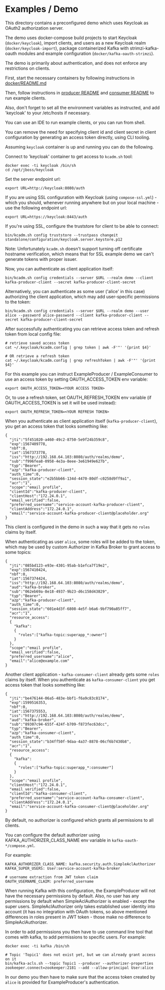 Examples / Demo
===============

This directory contains a preconfigured demo which uses Keycloak as OAuth2 authorization server.

The demo uses docker-compose build projects to start Keycloak (`docker/keycloak`), import clients, and users as a new Keycloak realm (`docker/keycloak-import`), package containerized Kafka with strimzi-kafka-oauth modules and example configuration (`docker/kafka-oauth-strimzi`).

The demo is primarily about authentication, and does not enforce any restrictions on clients.

First, start the necessary containers by following instructions in [docker/README.md](docker/README.md)

Then, follow instructions in [producer README](producer/README.md) and [consumer README](consumer/README.md) to run example clients.

Also, don't forget to set all the environment variables as instructed, and add 'keycloak' to your /etc/hosts if necessary.

You can use an IDE to run example clients, or you can run from shell.

You can remove the need for specifying client id and client secret in client configuration by generating an access token directly, using CLI tooling.

Assuming `keycloak` container is up and running you can do the following.

Connect to 'keycloak' container to get access to `kcadm.sh` tool:

    docker exec -ti keycloak /bin/sh
    cd /opt/jboss/keycloak

Set the server endpoint url:

    export URL=http://keycloak:8080/auth
    
If you are using SSL configuration with Keycloak (using `compose-ssl.yml`) - which you should, whenever running anywhere but on your local machine - use the following endpoint url:
    
    export URL=https://keycloak:8443/auth

If you're using SSL, configure the truststore for client to be able to connect:

    bin/kcadm.sh config truststore --trustpass changeit standalone/configuration/keycloak.server.keystore.p12

Note: Unfortunately `kcadm.sh` doesn't support turning off certificate hostname verification, which means that for SSL example demo we can't generate tokens with proper issuer.
    
Now, you can authenticate as client application itself:

    bin/kcadm.sh config credentials --server $URL --realm demo --client kafka-producer-client --secret kafka-producer-client-secret

Alternatively, you can authenticate as some user ('alice' in this case) authorizing the client application, which may add user-specific permissions to the token:

    bin/kcadm.sh config credentials --server $URL --realm demo --user alice --password alice-password --client kafka-producer-client --secret kafka-producer-client-secret
    
After successfully authenticating you can retrieve access token and refresh token from local config file:

    # retrieve saved access token
    cat ~/.keycloak/kcadm.config | grep token | awk -F'"' '{print $4}'
    
    # OR retrieve a refresh token
    cat ~/.keycloak/kcadm.config | grep refreshToken | awk -F'"' '{print $4}'

For this example you can instruct ExampleProducer / ExampleConsumer to use an access token by setting OAUTH_ACCESS_TOKEN env variable:

    export OAUTH_ACCESS_TOKEN=<YOUR ACCESS TOKEN>
    
Or, to use a refresh token, set OAUTH_REFRESH_TOKEN env variable (if OAUTH_ACCESS_TOKEN is set it will be used instead):

    export OAUTH_REFRESH_TOKEN=<YOUR REFRESH TOKEN>
 
When you authenticate as client application itself (`kafka-producer-client`), you get an access token that looks something like:

```
{
  "jti":"5f451020-a460-49c2-8750-5e9f24b359c8",
  "exp":1567409778,
  "nbf":0,
  "iat":1567373778,
  "iss":"http://192.168.64.103:8080/auth/realms/demo",
  "sub":"f996fea8-0958-4e3a-8eee-3e61949e627b",
  "typ":"Bearer",
  "azp":"kafka-producer-client",
  "auth_time":0,
  "session_state":"e2b5bb66-134d-4470-80df-c0258d9ff9a1",
  "acr":"1",
  "scope":"email profile",
  "clientId":"kafka-producer-client",
  "clientHost":"172.24.0.1",
  "email_verified":false,
  "preferred_username":"service-account-kafka-producer-client",
  "clientAddress":"172.24.0.1",
  "email":"service-account-kafka-producer-client@placeholder.org"
}
```

This client is configured in the demo in such a way that it gets no `roles` claims by itself.

When authenticating as user `alice`, some roles will be added to the token, which may be used by custom Authorizer in Kafka Broker to grant access to some topics:

```
{
  "jti":"085bd123-e93e-4301-95ab-b1efca7f19e2",
  "exp":1567410424,
  "nbf":0,
  "iat":1567374424,
  "iss":"http://192.168.64.103:8080/auth/realms/demo",
  "aud":"kafka-broker",
  "sub":"062eb69a-8e18-4937-9b23-d6c158d43829",
  "typ":"Bearer",
  "azp":"kafka-producer-client",
  "auth_time":0,
  "session_state":"601e4d3f-6808-4e5f-b6a6-9bf790a85ff7",
  "acr":"1",
  "resource_access":
  {
    "kafka":
    {
      "roles":["kafka-topic:superapp_*:owner"]
    }
  },
  "scope":"email profile",
  "email_verified":false,
  "preferred_username":"alice",
  "email":"alice@example.com"
}
```

Another client application - `kafka-consumer-client` already gets some `roles` claims by itself.
When you authenticate as `kafka-consumer-client` you get access token that looks something like:

```
{
  "jti":"be476144-06a5-483e-bbf1-f6a9c83c8174",
  "exp":1599516353,
  "nbf":0,
  "iat":1567375553,
  "iss":"http://192.168.64.103:8080/auth/realms/demo",
  "aud":"kafka-broker",
  "sub":"89307c94-655f-424f-b709-f873fec63dcc",
  "typ":"Bearer",
  "azp":"kafka-consumer-client",
  "auth_time":0,
  "session_state":"b34ff50f-9daa-4a37-8878-06cf6b7430b8",
  "acr":"1",
  "resource_access":
  {
    "kafka":
    {
      "roles":["kafka-topic:superapp_*:consumer"]
    }
  },
  "scope":"email profile",
  "clientHost":"172.24.0.1",
  "email_verified":false,
  "clientId":"kafka-consumer-client",
  "preferred_username":"service-account-kafka-consumer-client",
  "clientAddress":"172.24.0.1",
  "email":"service-account-kafka-consumer-client@placeholder.org"
}

```

By default, no authorizer is configured which grants all permissions to all clients.

You can configure the default authorizer using KAFKA_AUTHORIZER_CLASS_NAME env variable in `kafka-oauth-*/compose.yml`. 

For example:

    KAFKA_AUTHORIZER_CLASS_NAME: kafka.security.auth.SimpleAclAuthorizer
    KAFKA_SUPER_USERS: User:service-account-kafka-broker

    # username extraction from JWT token claim
    OAUTH_USERNAME_CLAIM: preferred_username

When running Kafka with this configuration, the ExampleProducer will not have the necessary permissions by default.
Also, no user has any permissions by default when SimpleAclAuthorizer is enabled - except the super users.
SimpleAclAuthorizer only takes established user identity into account (it has no integration with OAuth tokens, so above mentioned differences in roles present in JWT token - those make no difference to SimpleAclAuthorizer.

In order to add permissions you then have to use command line tool that comes with kafka, to add permissions to specific users.
For example:

    docker exec -ti kafka /bin/sh
    
    # Topic 'Topic1' does not exist yet, but we can already grant access on it
    bin/kafka-acls.sh --topic Topic1 --producer --authorizer-properties zookeeper.connect=zookeeper:2181 --add --allow-principal User:alice

In our demo you then have to make sure that the access token created by `alice` is provided for ExampleProducer's authentication.
